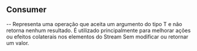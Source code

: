 ## Consumer <T>

-- Representa uma operação que aceita um argumento do tipo T e não retorna nenhum resultado. É utilizado principalmente para melhorar ações ou efeitos colaterais nos elementos do Stream Sem modificar ou retornar um valor.
